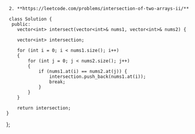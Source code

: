      2. **https://leetcode.com/problems/intersection-of-two-arrays-ii/**
     
     class Solution {  
      public:  
        vector<int> intersect(vector<int>& nums1, vector<int>& nums2) {    
        
        vector<int> intersection;

        for (int i = 0; i < nums1.size(); i++)
        {
            for (int j = 0; j < nums2.size(); j++)
            {
                if (nums1.at(i) == nums2.at(j)) {
                    intersection.push_back(nums1.at(i));
                    break;
                }
            }
        }
        
        return intersection;
    }
};
